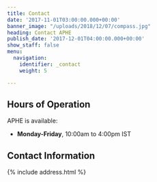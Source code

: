 ```yaml
---
title: Contact
date: '2017-11-01T03:00:00.000+00:00'
banner_image: "/uploads/2018/12/07/compass.jpg"
heading: Contact APHE
publish_date: '2017-12-01T04:00:00.000+00:00'
show_staff: false
menu:
  navigation:
    identifier: _contact
    weight: 5

---
```

## Hours of Operation

APHE is available:

* **Monday-Friday**, 10:00am to 4:00pm IST

## Contact Information

{% include address.html %}